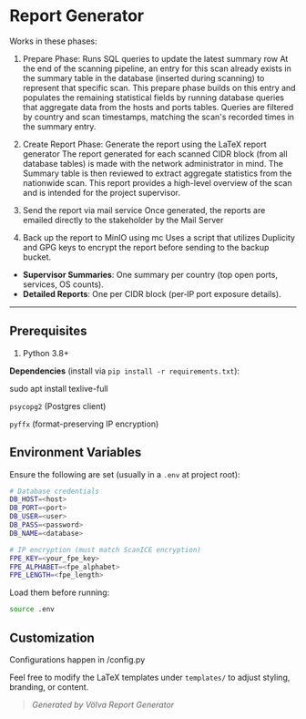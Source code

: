 # Report Generator

Works in these phases: 

1. Prepare Phase: Runs SQL queries to update the latest summary row
    At the end of the scanning pipeline, an entry for this scan already exists in the summary table in the database (inserted during scanning) to represent that specific scan. This prepare phase builds on this entry and populates the remaining statistical fields by running database queries that aggregate data from the hosts and ports tables. 
    Queries are filtered by country and scan timestamps, matching the scan's recorded times in the summary entry.

2. Create Report Phase: Generate the report using the LaTeX report generator
    The report generated for each scanned CIDR block (from all database tables) is made with the network administrator in mind.
    The Summary table is then reviewed to extract aggregate statistics from the nationwide scan. This report provides a high-level overview of the scan and is intended for the project supervisor.

3. Send the report via mail service
    Once generated, the reports are emailed directly to the stakeholder by the Mail Server

4. Back up the report to MinIO using mc
    Uses a script that utilizes Duplicity and GPG keys to encrypt the report before sending to the backup bucket.


* **Supervisor Summaries**: One summary per country (top open ports, services, OS counts).
* **Detailed Reports**: One per CIDR block (per‑IP port exposure details).

---

## Prerequisites

1. Python 3.8+

**Dependencies** 
(install via `pip install -r requirements.txt`):

sudo apt install texlive-full

`psycopg2` (Postgres client)

`pyffx` (format-preserving IP encryption)




## Environment Variables

Ensure the following are set (usually in a `.env` at project root):

```bash
# Database credentials
DB_HOST=<host>
DB_PORT=<port>
DB_USER=<user>
DB_PASS=<password>
DB_NAME=<database>

# IP encryption (must match ScanICE encryption)
FPE_KEY=<your_fpe_key>
FPE_ALPHABET=<fpe_alphabet>
FPE_LENGTH=<fpe_length>
```

Load them before running:

```bash
source .env
```



## Customization

Configurations happen in /config.py

Feel free to  modify the LaTeX templates under `templates/` to adjust styling, branding, or content.




> *Generated by Völva Report Generator*
